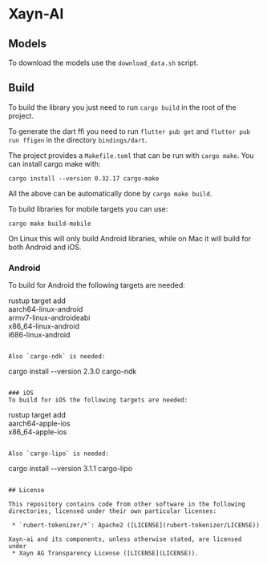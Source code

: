 # Xayn-AI

## Models
To download the models use the `download_data.sh` script.

## Build
To build the library you just need to run `cargo build` in the root of the project.

To generate the dart ffi you need to run `flutter pub get` and `flutter pub run ffigen` in
the directory `bindings/dart`.

The project provides a `Makefile.toml` that can be run with `cargo make`.
You can install cargo make with:
```
cargo install --version 0.32.17 cargo-make
```

All the above can be automatically done by `cargo make build`.

To build libraries for mobile targets you can use:
```
cargo make build-mobile
```
On Linux this will only build Android libraries, while on Mac it will build
for both Android and iOS.

### Android

To build for Android the following targets are needed:

rustup target add \
  aarch64-linux-android \
  armv7-linux-androideabi \
  x86_64-linux-android \
  i686-linux-android
```

Also `cargo-ndk` is needed:
```
cargo install --version 2.3.0 cargo-ndk
```

### iOS
To build for iOS the following targets are needed:
```
rustup target add \
  aarch64-apple-ios \
  x86_64-apple-ios
```

Also `cargo-lipo` is needed:
```
cargo install --version 3.1.1 cargo-lipo
```

## License

This repository contains code from other software in the following
directories, licensed under their own particular licenses:

 * `rubert-tokenizer/*`: Apache2 ([LICENSE](rubert-tokenizer/LICENSE))

Xayn-ai and its components, unless otherwise stated, are licensed under
 * Xayn AG Transparency License ([LICENSE](LICENSE)).
